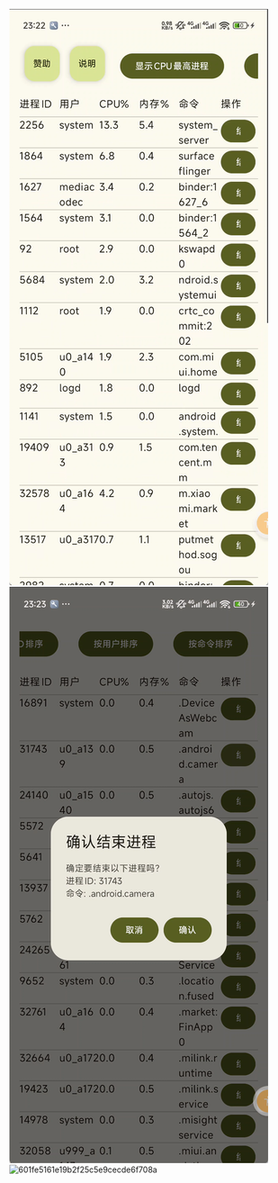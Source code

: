 ![输入图片说明](acab69532c8395c6ad408cef8e2bb1cd.png)
![输入图片说明](19d4c09a3ed59e84347ff4fd0f56e980.png)
![601fe5161e19b2f25c5e9cecde6f708a](https://github.com/user-attachments/assets/a773fe8e-053f-4cd1-b702-cadcd63170b0)
